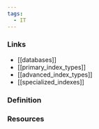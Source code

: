 ```yaml
---
tags:
  - IT
---
```

### Links
- [[databases]]
- [[primary_index_types]]
- [[advanced_index_types]]
- [[specialized_indexes]]

### Definition

### Resources
